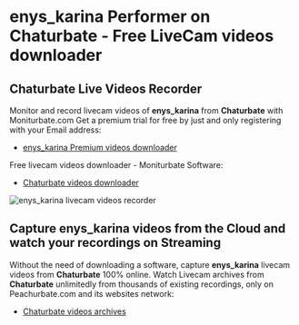 # enys_karina Performer on Chaturbate - Free LiveCam videos downloader

## Chaturbate Live Videos Recorder

Monitor and record livecam videos of **enys_karina** from **Chaturbate** with Moniturbate.com
Get a premium trial for free by just and only registering with your Email address:
* [enys_karina Premium videos downloader](https://moniturbate.com/request-demo-licence-key.html)

Free livecam videos downloader - Moniturbate Software:
* [Chaturbate videos downloader](https://moniturbate.com/moniturbate-download-software.html)

![enys_karina livecam videos recorder](https://peachurnet.com/templates/moniturbate-software.png)


## Capture enys_karina videos from the Cloud and watch your recordings on Streaming

Without the need of downloading a software, capture **enys_karina** livecam videos from **Chaturbate** 100% online.
Watch Livecam archives from **Chaturbate** unlimitedly from thousands of existing recordings, only on Peachurbate.com and its websites network:
* [Chaturbate videos archives](https://peachurnet.com/)